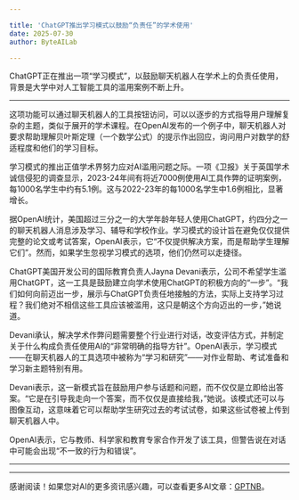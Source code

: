 ```yaml
---

title: 'ChatGPT推出学习模式以鼓励“负责任”的学术使用'
date: 2025-07-30
author: ByteAILab

---
```


ChatGPT正在推出一项“学习模式”，以鼓励聊天机器人在学术上的负责任使用，背景是大学中对人工智能工具的滥用案例不断上升。

---
这项功能可以通过聊天机器人的工具按钮访问，可以以逐步的方式指导用户理解复杂的主题，类似于展开的学术课程。在OpenAI发布的一个例子中，聊天机器人对要求帮助理解贝叶斯定理（一个数学公式）的提示作出回应，询问用户对数学的舒适程度和他们的学习目标。

学习模式的推出正值学术界努力应对AI滥用问题之际。一项《卫报》关于英国学术诚信侵犯的调查显示，2023-24年间有将近7000例使用AI工具作弊的证明案例，每1000名学生中约有5.1例。这与2022-23年的每1000名学生中1.6例相比，显著增长。

据OpenAI统计，美国超过三分之一的大学年龄年轻人使用ChatGPT，约四分之一的聊天机器人消息涉及学习、辅导和学校作业。学习模式的设计旨在避免仅仅提供完整的论文或考试答案，OpenAI表示，它“不仅提供解决方案，而是帮助学生理解它们”。然而，如果学生忽视学习模式的选项，他们仍然可以走捷径。

ChatGPT美国开发公司的国际教育负责人Jayna Devani表示，公司不希望学生滥用ChatGPT，这一工具是鼓励建立向学术使用ChatGPT的积极方向的“一步”。“我们如何向前迈出一步，展示与ChatGPT负责任地接触的方法，实际上支持学习过程？我们绝对不相信这些工具应该被滥用，这只是朝这个方向迈出的一步，”她说道。

Devani承认，解决学术作弊问题需要整个行业进行对话，改变评估方式，并制定关于什么构成负责任使用AI的“非常明确的指导方针”。OpenAI表示，学习模式——在聊天机器人的工具选项中被称为“学习和研究”——对作业帮助、考试准备和学习新主题特别有用。

Devani表示，这一新模式旨在鼓励用户参与话题和问题，而不仅仅是立即给出答案。“它是在引导我走向一个答案，而不仅仅是直接给我，”她说。该模式还可以与图像互动，这意味着它可以帮助学生研究过去的考试试卷，如果这些试卷被上传到聊天机器人中。

OpenAI表示，它与教师、科学家和教育专家合作开发了该工具，但警告说在对话中可能会出现“不一致的行为和错误”。

---
---
感谢阅读！如果您对AI的更多资讯感兴趣，可以查看更多AI文章：[GPTNB](https://gptnb.com)。